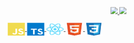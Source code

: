 
<div align="center">
  <a href="https://github.com/pallomaog">
  <img height="180em" src="[![Anurag's GitHub stats](https://github-readme-stats.vercel.app/api?username=pallomaog)](https://github.com/anuraghazra/github-readme-stats)"/>
  <img height="180em" src="https://github-readme-stats.vercel.app/api/top-langs/?username=pallomaog&layout=compact&langs_count=7&theme=ambient_gradient"/>
</div>
<div style="display: inline_block"><br>
  <img align="center" alt=-Js" height="30" width="40" src="https://raw.githubusercontent.com/devicons/devicon/master/icons/javascript/javascript-plain.svg">
  <img align="center" alt="Ts" height="30" width="40" src="https://raw.githubusercontent.com/devicons/devicon/master/icons/typescript/typescript-plain.svg">
  <img align="center" alt="React" height="30" width="40" src="https://raw.githubusercontent.com/devicons/devicon/master/icons/react/react-original.svg">
  <img align="center" alt="HTML" height="30" width="40" src="https://raw.githubusercontent.com/devicons/devicon/master/icons/html5/html5-original.svg">
  <img align="center" alt="CSS" height="30" width="40" src="https://raw.githubusercontent.com/devicons/devicon/master/icons/css3/css3-original.svg">
</div>
